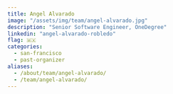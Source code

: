 ```yaml
---
title: Angel Alvarado
image: "/assets/img/team/angel-alvarado.jpg"
description: "Senior Software Engineer, OneDegree"
linkedin: "angel-alvarado-robledo"
flag: 🇲🇽
categories:
  - san-francisco
  - past-organizer
aliases:
  - /about/team/angel-alvarado/
  - /team/angel-alvarado/
---
```

